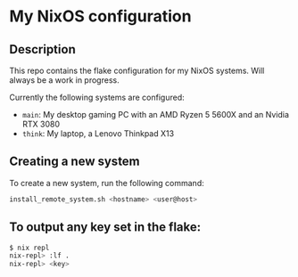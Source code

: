 # My NixOS configuration

## Description

This repo contains the flake configuration for my NixOS systems. Will always be a work in progress.

Currently the following systems are configured:

- `main`: My desktop gaming PC with an AMD Ryzen 5 5600X and an Nvidia RTX 3080
- `think`: My laptop, a Lenovo Thinkpad X13

## Creating a new system

To create a new system, run the following command:

```bash
install_remote_system.sh <hostname> <user@host>
```

## To output any key set in the flake:

```bash
$ nix repl
nix-repl> :lf .
nix-repl> <key>
```